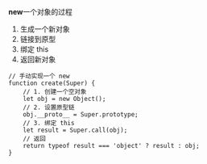 **new**一个对象的过程
1. 生成一个新对象
2. 链接到原型
3. 绑定 this
4. 返回新对象
```
// 手动实现一个 new
function create(Super) {
    // 1. 创建一个空对象
    let obj = new Object();
    // 2. 设置原型链
    obj.__proto__ = Super.prototype;
    // 3. 绑定 this
    let result = Super.call(obj);
    // 返回
    return typeof result === 'object' ? result : obj;
}
```